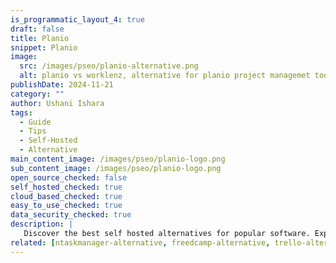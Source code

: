 ```yaml
---
is_programmatic_layout_4: true
draft: false
title: Planio
snippet: Planio
image:
  src: /images/pseo/planio-alternative.png
  alt: planio vs worklenz, alternative for planio project managemet tool, task management, resource management, productivity, self-hosted
publishDate: 2024-11-21
category: ""
author: Ushani Ishara
tags:
  - Guide
  - Tips
  - Self-Hosted
  - Alternative
main_content_image: /images/pseo/planio-logo.png
sub_content_image: /images/pseo/planio-logo.png
open_source_checked: false
self_hosted_checked: true
cloud_based_checked: true
easy_to_use_checked: true
data_security_checked: true
description: |
   Discover the best self hosted alternatives for popular software. Explore our comprehensive guides and find the perfect solution for your needs today.
related: [ntaskmanager-alternative, freedcamp-alternative, trello-alternative, jira-alternative]
---
```

